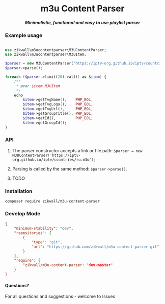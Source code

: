 <div align="center">
    <h1>m3u Content Parser</h1>
    <h5>Minimalistic, functional and easy to use playlist parser</h5>
</div>

### Example usage

```php

use zikwall\m3ucontentparser\M3UContentParser;
use zikwall\m3ucontentparser\M3UItem;

$parser = new M3UContentParser('https://iptv-org.github.io/iptv/countries/ru.m3u');
$parser->parse();

foreach ($parser->limit(20)->all() as $item) {
    /**
     * @var $item M3UItem
     */
    echo
        $item->getTvgName(),    PHP_EOL,
        $item->getTvgLogo(),    PHP_EOL,
        $item->getTvgUrl(),     PHP_EOL,
        $item->getGroupTitle(), PHP_EOL,
        $item->getId(),         PHP_EOL;
        $item->getGroupId();
}

```

### API

1. The parser constructor accepts a link or file path:
`$parser = new M3UContentParser('https://iptv-org.github.io/iptv/countries/ru.m3u');`

2. Parsing is called by the same method:
`$parser->parse();`

3. TODO

### Installation

`composer require zikwall/m3u-content-parser`

### Develop Mode

```json
{
    "minimum-stability": "dev",
    "repositories": [
        {
            "type": "git",
            "url": "https://github.com/zikwall/m3u-content-parser.git"
        }
    ],
    "require": {
        "zikwall/m3u-content-parser: "dev-master"
    }
}
```

#### Questions?

For all questions and suggestions - welcome to Issues
